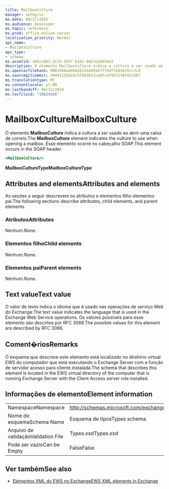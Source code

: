 ```yaml
---
title: MailboxCulture
manager: sethgros
ms.date: 09/17/2015
ms.audience: Developer
ms.topic: reference
ms.prod: office-online-server
localization_priority: Normal
api_name:
- MailboxCulture
api_type:
- schema
ms.assetid: 105cc061-3c35-455f-b102-8023e2055632
description: O elemento MailboxCulture indica a cultura a ser usado ao abrir uma caixa de correio. Esse elemento ocorre no cabeçalho SOAP.
ms.openlocfilehash: 9003560a89b83032b4dd1b7ff54f3101819cc3c8
ms.sourcegitcommit: 34041125dc8c5f993b21cebfc4f8b72f0fd2cb6f
ms.translationtype: MT
ms.contentlocale: pt-BR
ms.lasthandoff: 06/11/2018
ms.locfileid: "19824266"
---
```

# <a name="mailboxculture"></a><span data-ttu-id="3217f-104">MailboxCulture</span><span class="sxs-lookup"><span data-stu-id="3217f-104">MailboxCulture</span></span>

<span data-ttu-id="3217f-105">O elemento **MailboxCulture** indica a cultura a ser usado ao abrir uma caixa de correio.</span><span class="sxs-lookup"><span data-stu-id="3217f-105">The **MailboxCulture** element indicates the culture to use when opening a mailbox.</span></span> <span data-ttu-id="3217f-106">Esse elemento ocorre no cabeçalho SOAP.</span><span class="sxs-lookup"><span data-stu-id="3217f-106">This element occurs in the SOAP header.</span></span> 
  
```xml
<MailboxCulture/>
```

<span data-ttu-id="3217f-107">**MailboxCultureType**</span><span class="sxs-lookup"><span data-stu-id="3217f-107">**MailboxCultureType**</span></span>

## <a name="attributes-and-elements"></a><span data-ttu-id="3217f-108">Attributes and elements</span><span class="sxs-lookup"><span data-stu-id="3217f-108">Attributes and elements</span></span>

<span data-ttu-id="3217f-109">As seções a seguir descrevem os atributos e elementos filho elementos pai.</span><span class="sxs-lookup"><span data-stu-id="3217f-109">The following sections describe attributes, child elements, and parent elements.</span></span>
  
### <a name="attributes"></a><span data-ttu-id="3217f-110">Atributos</span><span class="sxs-lookup"><span data-stu-id="3217f-110">Attributes</span></span>

<span data-ttu-id="3217f-111">Nenhum.</span><span class="sxs-lookup"><span data-stu-id="3217f-111">None.</span></span>
  
### <a name="child-elements"></a><span data-ttu-id="3217f-112">Elementos filho</span><span class="sxs-lookup"><span data-stu-id="3217f-112">Child elements</span></span>

<span data-ttu-id="3217f-113">Nenhum.</span><span class="sxs-lookup"><span data-stu-id="3217f-113">None.</span></span>
  
### <a name="parent-elements"></a><span data-ttu-id="3217f-114">Elementos pai</span><span class="sxs-lookup"><span data-stu-id="3217f-114">Parent elements</span></span>

<span data-ttu-id="3217f-115">Nenhum.</span><span class="sxs-lookup"><span data-stu-id="3217f-115">None.</span></span>
  
## <a name="text-value"></a><span data-ttu-id="3217f-116">Text value</span><span class="sxs-lookup"><span data-stu-id="3217f-116">Text value</span></span>

<span data-ttu-id="3217f-117">O valor de texto indica o idioma que é usado nas operações de serviço Web do Exchange.</span><span class="sxs-lookup"><span data-stu-id="3217f-117">The text value indicates the language that is used in the Exchange Web Service operations.</span></span> <span data-ttu-id="3217f-118">Os valores possíveis para esse elemento são descritos por RFC 3066.</span><span class="sxs-lookup"><span data-stu-id="3217f-118">The possible values for this element are described by RFC 3066.</span></span>
  
## <a name="remarks"></a><span data-ttu-id="3217f-119">Coment�rios</span><span class="sxs-lookup"><span data-stu-id="3217f-119">Remarks</span></span>

<span data-ttu-id="3217f-120">O esquema que descreve este elemento está localizado no diretório virtual EWS do computador que está executando o Exchange Server com a função de servidor acesso para cliente instalada.</span><span class="sxs-lookup"><span data-stu-id="3217f-120">The schema that describes this element is located in the EWS virtual directory of the computer that is running Exchange Server with the Client Access server role installed.</span></span>
  
## <a name="element-information"></a><span data-ttu-id="3217f-121">Informações de elemento</span><span class="sxs-lookup"><span data-stu-id="3217f-121">Element information</span></span>

|||
|:-----|:-----|
|<span data-ttu-id="3217f-122">Namespace</span><span class="sxs-lookup"><span data-stu-id="3217f-122">Namespace</span></span>  <br/> |http://schemas.microsoft.com/exchange/services/2006/types  <br/> |
|<span data-ttu-id="3217f-123">Nome do esquema</span><span class="sxs-lookup"><span data-stu-id="3217f-123">Schema Name</span></span>  <br/> |<span data-ttu-id="3217f-124">Esquema de tipos</span><span class="sxs-lookup"><span data-stu-id="3217f-124">Types schema</span></span>  <br/> |
|<span data-ttu-id="3217f-125">Arquivo de validação</span><span class="sxs-lookup"><span data-stu-id="3217f-125">Validation File</span></span>  <br/> |<span data-ttu-id="3217f-126">Types.xsd</span><span class="sxs-lookup"><span data-stu-id="3217f-126">Types.xsd</span></span>  <br/> |
|<span data-ttu-id="3217f-127">Pode ser vazio</span><span class="sxs-lookup"><span data-stu-id="3217f-127">Can be Empty</span></span>  <br/> |<span data-ttu-id="3217f-128">False</span><span class="sxs-lookup"><span data-stu-id="3217f-128">False</span></span>  <br/> |
   
## <a name="see-also"></a><span data-ttu-id="3217f-129">Ver também</span><span class="sxs-lookup"><span data-stu-id="3217f-129">See also</span></span>

- [<span data-ttu-id="3217f-130">Elementos XML do EWS no Exchange</span><span class="sxs-lookup"><span data-stu-id="3217f-130">EWS XML elements in Exchange</span></span>](ews-xml-elements-in-exchange.md)

